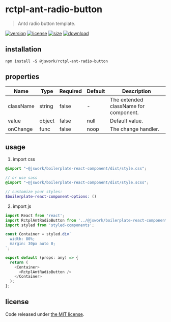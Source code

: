 # rctpl-ant-radio-button
> Antd radio button template.

[![version][version-image]][version-url]
[![license][license-image]][license-url]
[![size][size-image]][size-url]
[![download][download-image]][download-url]

## installation
```shell
npm install -S @jswork/rctpl-ant-radio-button
```

## properties
| Name      | Type   | Required | Default | Description                           |
| --------- | ------ | -------- | ------- | ------------------------------------- |
| className | string | false    | -       | The extended className for component. |
| value     | object | false    | null    | Default value.                        |
| onChange  | func   | false    | noop    | The change handler.                   |


## usage
1. import css
  ```scss
  @import "~@jswork/boilerplate-react-component/dist/style.css";

  // or use sass
  @import "~@jswork/boilerplate-react-component/dist/style.scss";

  // customize your styles:
  $boilerplate-react-component-options: ()
  ```
2. import js
  ```js
  import React from 'react';
  import RctplAntRadioButton from '../@jswork/boilerplate-react-component';
  import styled from 'styled-components';

  const Container = styled.div`
    width: 80%;
    margin: 30px auto 0;
  `;

  export default (props: any) => {
    return (
      <Container>
        <RctplAntRadioButton />
      </Container>
    );
  };

  ```

## license
Code released under [the MIT license](https://github.com/afeiship/rctpl-ant-radio-button/blob/master/LICENSE.txt).

[version-image]: https://img.shields.io/npm/v/@jswork/rctpl-ant-radio-button
[version-url]: https://npmjs.org/package/@jswork/rctpl-ant-radio-button

[license-image]: https://img.shields.io/npm/l/@jswork/rctpl-ant-radio-button
[license-url]: https://github.com/afeiship/rctpl-ant-radio-button/blob/master/LICENSE.txt

[size-image]: https://img.shields.io/bundlephobia/minzip/@jswork/rctpl-ant-radio-button
[size-url]: https://github.com/afeiship/rctpl-ant-radio-button/blob/master/dist/rctpl-ant-radio-button.min.js

[download-image]: https://img.shields.io/npm/dm/@jswork/rctpl-ant-radio-button
[download-url]: https://www.npmjs.com/package/@jswork/rctpl-ant-radio-button

